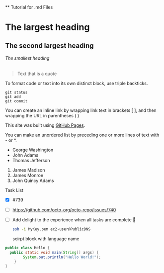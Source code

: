** Tutorial for .md Files

# The largest heading
## The second largest heading
###### The smallest heading


> Text that is a quote

To format code or text into its own distinct block, use triple backticks.
```
git status
git add
git commit
```

You can create an inline link by wrapping link text in brackets [ ], and then wrapping the URL in parentheses ( )

This site was built using [GitHub Pages](https://pages.github.com/).

You can make an unordered list by preceding one or more lines of text with - or *.
- George Washington
- John Adams
- Thomas Jefferson

1. James Madison
2. James Monroe
3. John Quincy Adams

Task List
- [x] #739
- [ ] https://github.com/octo-org/octo-repo/issues/740
- [ ] Add delight to the experience when all tasks are complete :tada:

  ```bash
  ssh -i MyKey.pem ec2-user@PublicDNS
  ```
  scirpt block with language name
  
```java
public class Hello {
  public static void main(String[] args) {
        System.out.println("Hello World!"); 
    }
}
``` 
